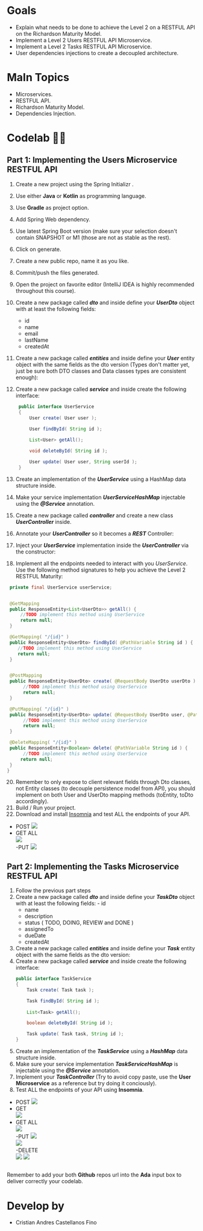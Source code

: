 # Goals

 - Explain what needs to be done to achieve the Level 2 on a RESTFUL API
   on the Richardson Maturity Model.
 - Implement a Level 2 Users RESTFUL API Microservice.
 - Implement a Level 2 Tasks RESTFUL API Microservice.
 - User dependencies injections to create a decoupled architecture.

# MaIn Topics

 - Microservices.
 - RESTFUL API.
 - Richardson Maturity Model.
 - Dependencies Injection.
#
# Codelab 🤹🏽
## Part 1: Implementing the Users Microservice RESTFUL API

 1. Create a new project using the Spring Initializr .
 2. Use either **Java** or **Kotlin** as programming language.
 3. Use **Gradle** as project option.
 4. Add Spring Web dependency.
 5. Use latest Spring Boot version (make sure your selection doesn't
    contain SNAPSHOT or M1 (those are not as stable as the rest).
 6. Click on generate.
 8. Create a new public repo, name it as you like.
 9. Commit/push the files generated.
 10. Open the project on favorite editor (IntelliJ IDEA is highly
     recommended throughout this course).
 11. Create a new package called ***dto*** and inside define your ***UserDto***
     object with at least the following fields:

       - id
       - name
       - email
       - lastName
       - createdAt

12. Create a new package called ***entities*** and inside define your ***User*** entity object with the same fields as the dto version (Types don't matter yet, just be sure both DTO classes and Data classes types are consistent enough): 

	
13. Create a new package called ***service*** and inside create the following interface:

    ```java
     public interface UserService
     {
         User create( User user );

         User findById( String id );
         
         List<User> getAll();

         void deleteById( String id );

         User update( User user, String userId );
     }  
14. Create an implementation of the ***UserService*** using a HashMap data structure inside.
15. Make your service implementation ***UserServiceHashMap*** injectable using the ***@Service*** annotation.
16. Create a new package called ***controller*** and create a new class ***UserController*** inside.
17. Annotate your ***UserController*** so it becomes a ***REST*** Controller:
18. Inject your ***UserService*** implementation inside the ***UserController*** via the constructor:
19.  Implement all the endpoints needed to interact with you  _UserService_. Use the following method signatures to help you achieve the Level 2 RESTFUL Maturity:
   ```java
    private final UserService userService;


    @GetMapping
    public ResponseEntity<List<UserDto>> getAll() {
        //TODO implement this method using UserService
        return null;
    }
   
    @GetMapping( "/{id}" )
    public ResponseEntity<UserDto> findById( @PathVariable String id ) {
       //TODO implement this method using UserService
       return null;
    }
   
   
    @PostMapping
    public ResponseEntity<UserDto> create( @RequestBody UserDto userDto ) {
         //TODO implement this method using UserService
         return null;
    }
   
    @PutMapping( "/{id}" )
    public ResponseEntity<UserDto> update( @RequestBody UserDto user, @PathVariable String id ) {
         //TODO implement this method using UserService
         return null;
    }

    @DeleteMapping( "/{id}" )
    public ResponseEntity<Boolean> delete( @PathVariable String id ) {
         //TODO implement this method using UserService
        return null;      
    }
  }
 ```
20. Remember to only expose to client relevant fields through Dto classes, not Entity classes (to decouple persistence model from API), you should implement on both User and UserDto mapping methods (toEntity, toDto accordingly).
20. Build / Run your project.
21. Download and install [Insomnia](https://insomnia.rest/download) and test ALL the endpoints of your API.  
- POST
![](https://github.com/cristian2306/SpringBootApiRest/blob/master/img/Users/post.png)  
- GET ALL  
![](https://github.com/cristian2306/SpringBootApiRest/blob/master/img/Users/getAll.png)  
-PUT
![](https://github.com/cristian2306/SpringBootApiRest/blob/master/img/Users/put.png)  


## Part 2: Implementing the Tasks Microservice RESTFUL API

1. Follow the previous part steps
2. Create a new package called ***dto*** and inside define your ***TaskDto*** object with at least the following fields:
        - id
	- name
	- description
	- status ( TODO, DOING, REVIEW and DONE )
	- assignedTo
	- dueDate
	- createdAt
3. Create a new package called ***entities*** and inside define your ***Task*** entity object with the same fields as the dto version:
4. Create a new package called ***service*** and inside create the following interface:
	```java
	public interface TaskService
    {
        Task create( Task task );

        Task findById( String id );
        
        List<Task> getAll();

        boolean deleteById( String id );

        Task update( Task task, String id );
    }
    ```
5. Create an implementation of the ***TaskService*** using a ***HashMap*** data structure inside.
6. Make sure your service implementation ***TaskServiceHashMap*** is injectable using the ***@Service*** annotation.
7. Implement your ***TaskController*** (Try to avoid copy paste, use the **User Microservice** as a reference but try doing it conciously).
8. Test ALL the endpoints of your API using **Insomnia**.  
- POST
![](https://github.com/cristian2306/SpringBootApiRest/blob/master/img/Tasks/Post.png)  
- GET  
![](https://github.com/cristian2306/SpringBootApiRest/blob/master/img/Tasks/GET.png) 
- GET ALL  
![](https://github.com/cristian2306/SpringBootApiRest/blob/master/img/Tasks/GetAll.png)  
-PUT
![](https://github.com/cristian2306/SpringBootApiRest/blob/master/img/Tasks/Put.png)  
![](https://github.com/cristian2306/SpringBootApiRest/blob/master/img/Tasks/PutTest.png)  
-DELETE  
![](https://github.com/cristian2306/SpringBootApiRest/blob/master/img/Tasks/Delete.png)
![](https://github.com/cristian2306/SpringBootApiRest/blob/master/img/Tasks/DeleteTest.png)

## 

Remember to add your both **Github** repos url into the **Ada** input box to deliver correctly your codelab.

# Develop by  
- Cristian Andres Castellanos Fino
